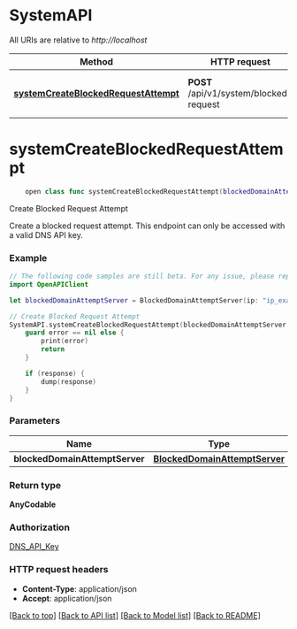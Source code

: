 # SystemAPI

All URIs are relative to *http://localhost*

Method | HTTP request | Description
------------- | ------------- | -------------
[**systemCreateBlockedRequestAttempt**](SystemAPI.md#systemcreateblockedrequestattempt) | **POST** /api/v1/system/blocked-request | Create Blocked Request Attempt


# **systemCreateBlockedRequestAttempt**
```swift
    open class func systemCreateBlockedRequestAttempt(blockedDomainAttemptServer: BlockedDomainAttemptServer, completion: @escaping (_ data: AnyCodable?, _ error: Error?) -> Void)
```

Create Blocked Request Attempt

Create a blocked request attempt. This endpoint can only be accessed with a valid DNS API key.

### Example
```swift
// The following code samples are still beta. For any issue, please report via http://github.com/OpenAPITools/openapi-generator/issues/new
import OpenAPIClient

let blockedDomainAttemptServer = BlockedDomainAttemptServer(ip: "ip_example", domain: "domain_example", timeStamp: Date()) // BlockedDomainAttemptServer | 

// Create Blocked Request Attempt
SystemAPI.systemCreateBlockedRequestAttempt(blockedDomainAttemptServer: blockedDomainAttemptServer) { (response, error) in
    guard error == nil else {
        print(error)
        return
    }

    if (response) {
        dump(response)
    }
}
```

### Parameters

Name | Type | Description  | Notes
------------- | ------------- | ------------- | -------------
 **blockedDomainAttemptServer** | [**BlockedDomainAttemptServer**](BlockedDomainAttemptServer.md) |  | 

### Return type

**AnyCodable**

### Authorization

[DNS_API_Key](../README.md#DNS_API_Key)

### HTTP request headers

 - **Content-Type**: application/json
 - **Accept**: application/json

[[Back to top]](#) [[Back to API list]](../README.md#documentation-for-api-endpoints) [[Back to Model list]](../README.md#documentation-for-models) [[Back to README]](../README.md)

